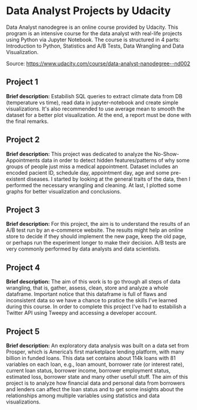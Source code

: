 # Data Analyst Projects by Udacity

Data Analyst nanodegree is an online course provided by Udacity. This program is an intensive course for the data analyst with real-life projects using Python via Jupyter Notebook. The course is structured in 4 parts: Introduction to Python, Statistics and A/B Tests, Data Wrangling and Data Visualization.

Source: https://www.udacity.com/course/data-analyst-nanodegree--nd002

## Project 1

<b>Brief description:</b> Estabilish SQL queries to extract climate data from DB (temperature vs time), read data in jupyter-notebook and create simple visualizations. It's also recommended to use average mean to smooth the dataset for a better plot visualization. At the end, a report must be done with the final remarks.

## Project 2

<b>Brief description:</b> This project was dedicated to analyze the No-Show-Appointments data in order to detect hidden features/patterns of why some groups of people just miss a medical appointment. Dataset includes an encoded pacient ID, schedule day, appointment day, age and some pre-existent diseases. I started by looking at the general traits of the data, then I performed the necessary wrangling and cleaning. At last, I plotted some graphs for better visualization and conclusions.

## Project 3

<b>Brief description:</b> For this project, the aim is to understand the results of an A/B test run by an e-commerce website. The results might help an online store to decide if they should implement the new page, keep the old page, or perhaps run the experiment longer to make their decision. A/B tests are very commonly performed by data analysts and data scientists.

## Project 4

<b>Brief description:</b> The aim of this work is to go through all steps of data wrangling, that is, gather, assess, clean, store and analyze a whole dataframe. Important notice that this dataframe is full of flaws and inconsistent data so we have a chance to pratice the skills I’ve learned during this course. In order to complete this project I've had to estabilish a Twitter API using Tweepy and accessing a developer account.

## Project 5

<b>Brief description:</b> An exploratory data analysis was built on a data set from Prosper, which is America’s first marketplace lending platform, with many billion in funded loans. This data set contains about 114k loans with 81 variables on each loan, e.g., loan amount, borrower rate (or interest rate), current loan status, borrower income, borrower employment status, estimated loss, borrower state and many other usefull stuff. The aim of this project is to analyze how financial data and personal data from borrowers and lenders can affect the loan status and to get some insights about the relationships among multiple variables using statistics and data visualizations.
